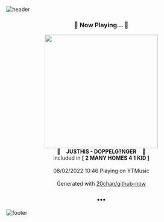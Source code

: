 ![header](https://capsule-render.vercel.app/api?type=wave&height=170&section=header&text=Hi.%20I'm%20SHIFT&fontColor=090707&fontAlignX=45&fontAlignY=65&fontSize=100)

<h3 align="center">🎵 Now Playing... 🎵</h3>
<p align="center">
  <a href="https://music.youtube.com/watch?v=qBoRXibQaig">
    <img width="300" src="https://lh3.googleusercontent.com/xtwshofYG3zM3G81oeI8XHUFGpMT0oefn-oViiteyTrfHIfmC59LMZ6kLtxVwJTT8olgz9eeBRHwHHh_">
  </a>
  <br>
  🎵&nbsp&nbsp&nbsp <b>JUSTHIS - DOPPELG?NGER</b> &nbsp&nbsp&nbsp🎵
  <br>
  included in <b>[ 2 MANY HOMES 4 1 KID ]</b>
  
  <br />
  <br />
  08/02/2022 10:46 Playing on YTMusic
  <br />
  <br />
  Generated with <a href="https://github.com/20chan/github-now">20chan/github-now</a>
</p>

<h3 align="center">•••</h3>

![footer](https://capsule-render.vercel.app/api?type=wave&height=150&section=footer)
